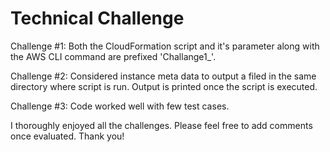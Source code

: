 # Technical Challenge

Challenge #1: Both the CloudFormation script and it's parameter along with the AWS CLI command are prefixed 'Challange1_'.

Challenge #2: Considered instance meta data to output a filed in the same directory where script is run. Output is printed once the script is executed.

Challenge #3: Code worked well with few test cases.

I thoroughly enjoyed all the challenges. Please feel free to add comments once evaluated. Thank you!
